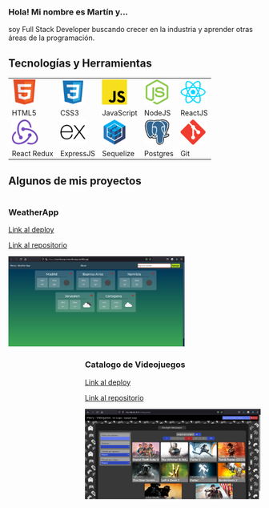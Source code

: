 ### Hola! Mi nombre es Martín y...

soy Full Stack Developer buscando crecer en la industria y aprender otras áreas de la programación.

## Tecnologías y Herramientas

<div align="center">
    <table>
    <tr>
    <td><img height="50px" src="./icons/w3_html5-icon.svg"></td>
    <td><img height="50px" src="./icons/css3.svg"></td>
    <td><img height="50px" src="./icons/JavaScript_logo_2.svg.png"></td>
    <td><img height="50px" src="./icons/nodejs-icon.svg"></td>
    <td><img height="50px" src="./icons/reactjs-icon.svg"></td>
    </tr>
    <tr>
        <td>HTML5</td>
        <td>CSS3</td>
        <td>JavaScript</td>
        <td>NodeJS</td>
        <td>ReactJS</td>
    </tr>
    <tr>
    <td><img height="50px" src="./icons/redux.svg"></td>
    <td><img height="50px" src="./icons/expressjs-icon.svg"></td>
    <td><img height="50px" src="./icons/sequelizejs-icon.svg"></td>
    <td><img height="50px" src="./icons/postgresql-icon.svg"></td>
    <td><img height="50px" src="./icons/git-scm-icon.svg"></td>
    </tr>
    <tr>
        <td>React Redux</td>
        <td>ExpressJS</td>
        <td>Sequelize</td>
        <td>Postgres</td>
        <td>Git</td>
    </tr>
    </table>
</div>

## Algunos de mis proyectos
<div style = "float: left">

### WeatherApp
[Link al deploy](https://martinnegro-weatherapp.netlify.app/)

[Link al repositorio](https://github.com/martinnegro/WeatherApp)

<img height="180px" src="./screenshots/WeatherApp.png">

</div>
<div style = "float: right">

### Catalogo de Videojuegos
[Link al deploy](http://143.198.58.101/)

[Link al repositorio](https://github.com/martinnegro/WeatherApp)

<img height="180px" src="./screenshots/Videogames.png">

</div>
<!--
**martinnegro/martinnegro** is a ✨ _special_ ✨ repository because its `README.md` (this file) appears on your GitHub profile.

Here are some ideas to get you started:

- 🔭 I’m currently working on ...
- 🌱 I’m currently learning ...
- 👯 I’m looking to collaborate on ...
- 🤔 I’m looking for help with ...
- 💬 Ask me about ...
- 📫 How to reach me: ...
- 😄 Pronouns: ...
- ⚡ Fun fact: ...
-->
